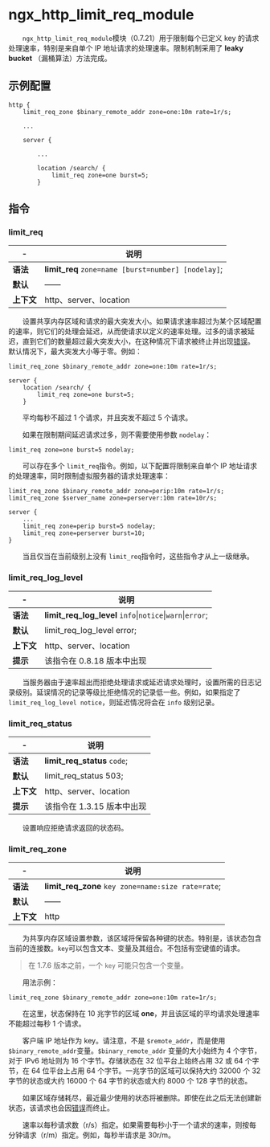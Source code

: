 # ngx_http_limit_req_module

　　​`ngx_http_limit_req_module`​ 模块（0.7.21）用于限制每个已定义 key 的请求处理速率，特别是来自单个 IP 地址请求的处理速率。限制机制采用了 **leaky bucket** （漏桶算法）方法完成。

## 示例配置

```
http {
    limit_req_zone $binary_remote_addr zone=one:10m rate=1r/s;

    ...

    server {

        ...

        location /search/ {
            limit_req zone=one burst=5;
        }
```

## 指令

### limit\_req

|-|说明|
| ---| ------------------------|
|**语法**|**limit_req** `zone=name [burst=number] [nodelay]`​;|
|**默认**|——|
|**上下文**|http、server、location|

　　设置共享内存区域和请求的最大突发大小。如果请求速率超过为某个区域配置的速率，则它们的处理会延迟，从而使请求以定义的速率处理。过多的请求被延迟，直到它们的数量超过最大突发大小，在这种情况下请求被终止并出现[错误](https://docshome.gitbook.io/nginx-docs/he-xin-gong-neng/http/ngx_http_limit_req_module#limit_req_status)。 默认情况下，最大突发大小等于零。例如：

```
limit_req_zone $binary_remote_addr zone=one:10m rate=1r/s;

server {
    location /search/ {
        limit_req zone=one burst=5;
    }
```

　　平均每秒不超过 1 个请求，并且突发不超过 5 个请求。

　　如果在限制期间延迟请求过多，则不需要使用参数 `nodelay`​：

```
limit_req zone=one burst=5 nodelay;
```

　　可以存在多个 `limit_req`​ 指令。例如，以下配置将限制来自单个 IP 地址请求的处理速率，同时限制虚拟服务器的请求处理速率：

```
limit_req_zone $binary_remote_addr zone=perip:10m rate=1r/s;
limit_req_zone $server_name zone=perserver:10m rate=10r/s;

server {
    ...
    limit_req zone=perip burst=5 nodelay;
    limit_req zone=perserver burst=10;
}
```

　　当且仅当在当前级别上没有 `limit_req`​ 指令时，这些指令才从上一级继承。

### limit\_req\_log\_level

|-|说明|
| ---| ----------------------------------------|
|**语法**|**limit_req_log_level** `info`​\|`notice`​\|`warn`​\|`error`​;|
|**默认**|limit\_req\_log\_level error;|
|**上下文**|http、server、location|
|**提示**|该指令在 0.8.18 版本中出现|

　　当服务器由于速率超出而拒绝处理请求或延迟请求处理时，设置所需的日志记录级别。延误情况的记录等级比拒绝情况的记录低一些。例如，如果指定了 `limit_req_log_level notice`​，则延迟情况将会在 `info`​ 级别记录。

### limit\_req\_status

|-|说明|
| ---| -------------------------------|
|**语法**|**limit_req_status** `code`​;|
|**默认**|limit\_req\_status 503;|
|**上下文**|http、server、location|
|**提示**|该指令在 1.3.15 版本中出现|

　　设置响应拒绝请求返回的状态码。

### limit\_req\_zone

|-|说明|
| ---| ------|
|**语法**|**limit_req_zone** `key zone=name:size rate=rate`​;|
|**默认**|——|
|**上下文**|http|

　　为共享内存区域设置参数，该区域将保留各种键的状态。特别是，该状态包含当前的连接数。`key`​ 可以包含文本、变量及其组合。不包括有空键值的请求。

> 在 1.7.6 版本之前，一个 `key`​ 可能只包含一个变量。

　　用法示例：

```
limit_req_zone $binary_remote_addr zone=one:10m rate=1r/s;
```

　　在这里，状态保持在 10 兆字节的区域 **one**，并且该区域的平均请求处理速率不能超过每秒 1 个请求。

　　客户端 IP 地址作为 key。请注意，不是 `$remote_addr`​，而是使用 `$binary_remote_addr`​ 变量。`$binary_remote_addr`​ 变量的大小始终为 4 个字节，对于 IPv6 地址则为 16 个字节。存储状态在 32 位平台上始终占用 32 或 64 个字节，在 64 位平台上占用 64 个字节。一兆字节的区域可以保持大约 32000 个 32 字节的状态或大约 16000 个 64 字节的状态或大约 8000 个 128 字节的状态。

　　如果区域存储耗尽，最近最少使用的状态将被删除。即使在此之后无法创建新状态，该请求也会因[错误](https://docshome.gitbook.io/nginx-docs/he-xin-gong-neng/http/ngx_http_limit_req_module#limit_req_status)而终止。

　　速率以每秒请求数（r/s）指定。如果需要每秒小于一个请求的速率，则按每分钟请求（r/m）指定。例如，每秒半请求是 30r/m。
